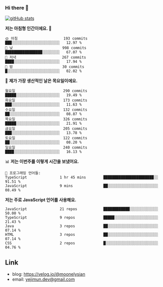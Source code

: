 ### Hi there 👋

<!--
**moonelysian/moonelysian** is a ✨ _special_ ✨ repository because its `README.md` (this file) appears on your GitHub profile.

Here are some ideas to get you started:

- 🔭 I’m currently working on ...
- 🌱 I’m currently learning ...
- 👯 I’m looking to collaborate on ...
- 🤔 I’m looking for help with ...
- 💬 Ask me about ...
- 📫 How to reach me: ...
- 😄 Pronouns: ...
- ⚡ Fun fact: ...
-->

<!-- [![wakatime stats](https://github-readme-stats.vercel.app/api/wakatime?username=moonelysian)](https://github.com/anuraghazra/github-readme-stats) -->

[![gitHub stats](https://github-readme-stats.vercel.app/api?username=moonelysian&show_icons=true)](https://github.com/anuraghazra/github-readme-stats)

<!--START_SECTION:waka-->
**저는 아침형 인간이에요. 🐤** 

```text
🌞 아침                     193 commits         ███░░░░░░░░░░░░░░░░░░░░░░   12.97 % 
🌆 낮　                     998 commits         █████████████████░░░░░░░░   67.07 % 
🌃 저녁                     267 commits         ████░░░░░░░░░░░░░░░░░░░░░   17.94 % 
🌙 밤　                     30 commits          █░░░░░░░░░░░░░░░░░░░░░░░░   02.02 % 
```
📅 **제가 가장 생산적인 날은 목요일이에요.** 

```text
월요일                      290 commits         █████░░░░░░░░░░░░░░░░░░░░   19.49 % 
화요일                      173 commits         ███░░░░░░░░░░░░░░░░░░░░░░   11.63 % 
수요일                      132 commits         ██░░░░░░░░░░░░░░░░░░░░░░░   08.87 % 
목요일                      326 commits         █████░░░░░░░░░░░░░░░░░░░░   21.91 % 
금요일                      205 commits         ███░░░░░░░░░░░░░░░░░░░░░░   13.78 % 
토요일                      122 commits         ██░░░░░░░░░░░░░░░░░░░░░░░   08.20 % 
일요일                      240 commits         ████░░░░░░░░░░░░░░░░░░░░░   16.13 % 
```


📊 **저는 이번주를 이렇게 시간을 보냈어요.** 

```text
💬 프로그래밍 언어들: 
TypeScript               1 hr 45 mins        ███████████████████████░░   91.51 % 
JavaScript               9 mins              ██░░░░░░░░░░░░░░░░░░░░░░░   08.49 % 
```

**저는 주로 JavaScript 언어를 사용해요.** 

```text
JavaScript               21 repos            ████████████░░░░░░░░░░░░░   50.00 % 
TypeScript               9 repos             █████░░░░░░░░░░░░░░░░░░░░   21.43 % 
Java                     3 repos             ██░░░░░░░░░░░░░░░░░░░░░░░   07.14 % 
HTML                     3 repos             ██░░░░░░░░░░░░░░░░░░░░░░░   07.14 % 
CSS                      2 repos             █░░░░░░░░░░░░░░░░░░░░░░░░   04.76 % 
```




<!--END_SECTION:waka-->


## Link
- blog: https://velog.io/@moonelysian
- email: yejimun.dev@gmail.com
